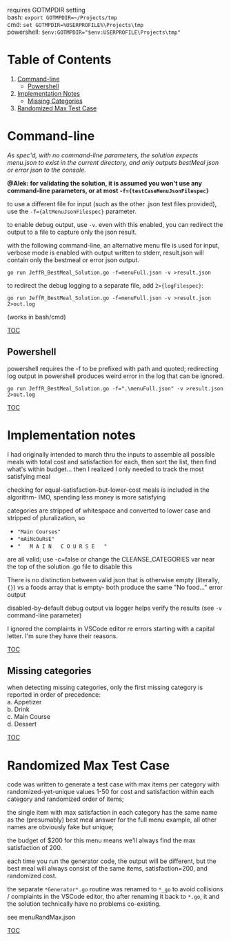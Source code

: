 requires GOTMPDIR setting  
bash: `export GOTMPDIR=~/Projects/tmp`  
cmd: `set GOTMPDIR=%USERPROFILE%\Projects\tmp`  
powershell: `$env:GOTMPDIR="$env:USERPROFILE\Projects\tmp"`

# Table of Contents
1. [Command-line](#command-line)
    * [Powershell](#powershell)
2. [Implementation Notes](#implementation-notes)
    * [Missing Categories](#missing-categories)
3. [Randomized Max Test Case](#randomized-max-test-case)

# Command-line
*As spec'd, with no command-line parameters, the solution expects menu.json to exist in the current directory, and only outputs bestMeal json or error json to the console.*

**@Alek: for validating the solution, it is assumed you won't use any command-line parameters, or at most `-f={testCaseMenuJsonFilespec}`**

to use a different file for input (such as the other .json test files provided), 
use the `-f={altMenuJsonFilespec}` parameter.

to enable debug output, use `-v`.  even with this enabled, you can redirect the output to a file to capture only the json result.

with the following command-line, an alternative menu file is used for input, verbose mode is enabled with output written to stderr, result.json will contain only the bestmeal or error json output.  

`go run JeffR_BestMeal_Solution.go -f=menuFull.json -v >result.json`  

to redirect the debug logging to a separate file, add `2>{logFilespec}`:  

`go run JeffR_BestMeal_Solution.go -f=menuFull.json -v >result.json 2>out.log`

(works in bash/cmd)

[TOC](#table-of-contents)

## Powershell

powershell requires the -f to be prefixed with path and quoted; redirecting log output in powershell produces weird error in the log that can be ignored.

`go run JeffR_BestMeal_Solution.go -f=".\menuFull.json" -v >result.json 2>out.log`

[TOC](#table-of-contents)

# Implementation notes
I had originally intended to march thru the inputs to assemble all possible meals with total cost and satisfaction for each, then sort the list, then find what's within budget... then I realized I only needed to track the most satisfying meal

checking for equal-satisfaction-but-lower-cost meals is included in the algorithm- IMO, spending less money is more satisfying

categories are stripped of whitespace and converted to lower case and stripped of pluralization, so 

- `"Main Courses"`
- `"mAiNcOuRsE"`
- `"   M A I N   C O U R S E   "`  

are all valid; use -c=false or change the CLEANSE_CATEGORIES var near the top of the solution .go file to disable this

There is no distinction between valid json that is otherwise empty (literally, `{}`) vs a foods array that is empty- both produce the same "No food..." error output

disabled-by-default debug output via logger helps verify the results (see `-v` command-line parameter)

I ignored the complaints in VSCode editor re errors starting with a capital letter. I'm sure they have their reasons.

[TOC](#table-of-contents)

## Missing categories
when detecting missing categories, only the first missing category is reported in order of precedence:  
a. Appetizer  
b. Drink  
c. Main Course  
d. Dessert  

[TOC](#table-of-contents)

# Randomized Max Test Case
code was written to generate a test case with max items per category with randomized-yet-unique values 1-50 for cost and satisfaction within each category and randomized order of items; 

the single item with max satisfaction in each category has the same name as the (presumably) best meal 
answer for the full menu example, all other names are obviously fake but unique;

the budget of $200 for this menu means we'll always find the max satisfaction of 200.

each time you run the generator code, the output will be different, but the best meal will always 
consist of the same items, satisfaction=200, and randomized cost.

the separate `*Generator*.go` routine was renamed to `*_go` to avoid collisions / complaints in the VSCode editor, tho after renaming it back to `*.go`, it and the solution technically have no problems co-existing.

see menuRandMax.json

[TOC](#table-of-contents)
